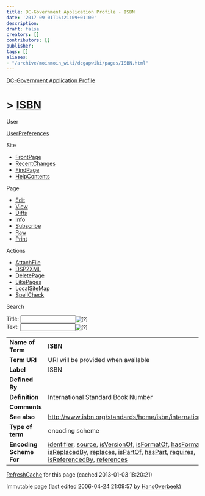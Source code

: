 ```yaml
---
title: DC-Government Application Profile - ISBN
date: '2017-09-01T16:21:09+01:00'
description: 
draft: false
creators: []
contributors: []
publisher: 
tags: []
aliases:
- "/archive/moinmoin_wiki/dcgapwiki/pages/ISBN.html"
---
```


 [DC-Government Application Profile](http://dublincore.org/dcgapwiki/FrontPage)

# > [ISBN](http://dublincore.org/dcgapwiki/ISBN?action=fullsearch&value=ISBN&literal=1&case=1&context=40 "Click here to do a full-text search for this title")

User

 [UserPreferences](http://dublincore.org/dcgapwiki/UserPreferences)

Site

- [FrontPage](http://dublincore.org/dcgapwiki/FrontPage)
- [RecentChanges](http://dublincore.org/dcgapwiki/RecentChanges)
- [FindPage](http://dublincore.org/dcgapwiki/FindPage)
- [HelpContents](http://dublincore.org/dcgapwiki/HelpContents)

Page

- [Edit](http://dublincore.org/dcgapwiki/ISBN?action=edit "Edit")
- [View](http://dublincore.org/dcgapwiki/ISBN "View")
- [Diffs](http://dublincore.org/dcgapwiki/ISBN?action=diff "Diffs")
- [Info](http://dublincore.org/dcgapwiki/ISBN?action=info "Info")
- [Subscribe](http://dublincore.org/dcgapwiki/ISBN?action=subscribe "Subscribe")
- [Raw](http://dublincore.org/dcgapwiki/ISBN?action=raw "Raw")
- [Print](http://dublincore.org/dcgapwiki/ISBN?action=print "Print")

Actions

- [AttachFile](http://dublincore.org/dcgapwiki/ISBN?action=AttachFile)
- [DSP2XML](http://dublincore.org/dcgapwiki/ISBN?action=DSP2XML)
- [DeletePage](http://dublincore.org/dcgapwiki/ISBN?action=DeletePage)
- [LikePages](http://dublincore.org/dcgapwiki/ISBN?action=LikePages)
- [LocalSiteMap](http://dublincore.org/dcgapwiki/ISBN?action=LocalSiteMap)
- [SpellCheck](http://dublincore.org/dcgapwiki/ISBN?action=SpellCheck)

Search

<form method="POST" action="/dcgapwiki/ISBN">
<p>
<input name="action" value="inlinesearch" type="hidden">
<input name="context" value="40" type="hidden">
Title: <input name="text_title" size="15" maxlength="50" type="text"><input src="ISBN_files/moin-search.png" name="button_title" alt="[?]" type="image"><br>Text: <input name="text_full" size="15" maxlength="50" type="text"><input src="ISBN_files/moin-search.png" name="button_full" alt="[?]" type="image">
</p>
</form>

<table>
  <tbody>
    <tr>
      <td>
        <strong>Name of Term</strong>
      </td>
      <td>
        <strong>ISBN</strong>
      </td>
    </tr>
    <tr>
      <td>
        <strong>Term URI</strong>
      </td>
      <td>
        URI will be provided when available</td>
    </tr>
    <tr>
      <td>
        <strong>Label</strong>
      </td>
      <td>
        ISBN</td>
    </tr>
    <tr>
      <td>
        <strong>Defined By</strong>
      </td>
      <td colspan="2" align="center">
      </td>
    </tr>
    <tr>
      <td>
        <strong>Definition</strong>
      </td>
      <td>
        International Standard Book Number</td>
    </tr>
    <tr>
      <td>
        <strong>Comments</strong>
      </td>
      <td colspan="2" align="center">
      </td>
    </tr>
    <tr>
      <td>
        <strong>See also</strong>
      </td>
      <td>
        <a href="http://www.isbn.org/standards/home/isbn/international/index.asp">http://www.isbn.org/standards/home/isbn/international/index.asp</a>
      </td>
    </tr>
    <tr>
      <td>
        <strong>Type of term</strong>
      </td>
      <td>
        encoding scheme</td>
    </tr>
    <tr>
      <td>
        <strong>Encoding Scheme For</strong>
      </td>
      <td>
        <a href="http://dublincore.org/dcgapwiki/identifier">identifier</a>, <a href="http://dublincore.org/dcgapwiki/source">source</a>, <a href="http://dublincore.org/dcgapwiki/isVersionOf">isVersionOf</a>, <a href="http://dublincore.org/dcgapwiki/isFormatOf">isFormatOf</a>, <a href="http://dublincore.org/dcgapwiki/hasFormat">hasFormat</a>, <a href="http://dublincore.org/dcgapwiki/isReplacedBy">isReplacedBy</a>, <a href="http://dublincore.org/dcgapwiki/replaces">replaces</a>, <a href="http://dublincore.org/dcgapwiki/isPartOf">isPartOf</a>, <a href="http://dublincore.org/dcgapwiki/hasPart">hasPart</a>, <a href="http://dublincore.org/dcgapwiki/requires">requires</a>, <a href="http://dublincore.org/dcgapwiki/isReferencedBy">isReferencedBy</a>, <a href="http://dublincore.org/dcgapwiki/references">references</a>
      </td>
    </tr>
  </tbody>
</table>


 [RefreshCache](http://dublincore.org/dcgapwiki/ISBN?action=refresh&arena=Page.py&key=ISBN.text_html) for this page (cached 2013-01-03 18:20:21)  

Immutable page (last edited 2006-04-24 21:09:57 by [HansOverbeek](http://dublincore.org/dcgapwiki/HansOverbeek))

